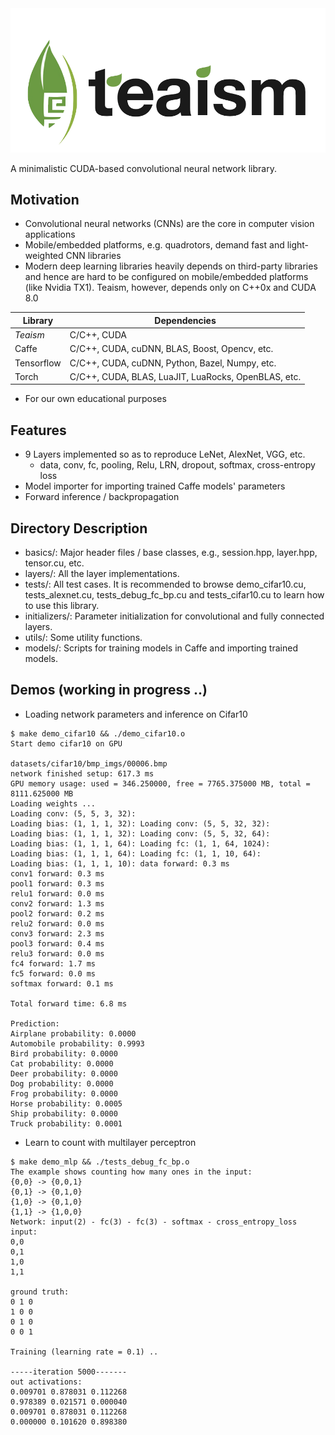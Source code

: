 <!-- ![Teaism](logo.png "Teaism") -->

<img src="logo.png" width="700">
<!-- <img src="logo.png" height="42" width="42"> -->

A minimalistic CUDA-based convolutional neural network library.

## Motivation

- Convolutional neural networks (CNNs) are the core in computer vision applications
- Mobile/embedded platforms, e.g. quadrotors, demand fast and light-weighted CNN libraries
- Modern deep learning libraries heavily depends on third-party libraries and hence are hard to be configured on mobile/embedded platforms (like Nvidia TX1). Teaism, however, depends only on C++0x and CUDA 8.0 

| Library  | Dependencies |
| ------------- | ------------- |
| *Teaism*  | C/C++, CUDA  |
| Caffe | C/C++, CUDA, cuDNN, BLAS, Boost, Opencv, etc. |
| Tensorflow | C/C++, CUDA, cuDNN, Python, Bazel, Numpy, etc. |
| Torch | C/C++, CUDA, BLAS, LuaJIT, LuaRocks, OpenBLAS, etc. |


- For our own educational purposes

## Features

- 9 Layers implemented so as to reproduce LeNet, AlexNet, VGG, etc.
	- data, conv, fc, pooling, Relu, LRN, dropout, softmax, cross-entropy loss
- Model importer for importing trained Caffe models' parameters
- Forward inference / backpropagation

## Directory Description
- basics/:  Major header files / base classes, e.g., session.hpp, layer.hpp, tensor.cu, etc.
- layers/:  All the layer implementations.
- tests/:  All test cases. It is recommended to browse demo_cifar10.cu, tests_alexnet.cu, tests_debug_fc_bp.cu and tests_cifar10.cu to learn how to use this library.
- initializers/:  Parameter initialization for convolutional and fully connected layers.
- utils/:  Some utility functions.
- models/:  Scripts for training models in Caffe and importing trained models.

## Demos (working in progress ..)

- Loading network parameters and inference on Cifar10

```
$ make demo_cifar10 && ./demo_cifar10.o
Start demo cifar10 on GPU

datasets/cifar10/bmp_imgs/00006.bmp
network finished setup: 617.3 ms 
GPU memory usage: used = 346.250000, free = 7765.375000 MB, total = 8111.625000 MB
Loading weights ...
Loading conv: (5, 5, 3, 32): 
Loading bias: (1, 1, 1, 32): Loading conv: (5, 5, 32, 32): 
Loading bias: (1, 1, 1, 32): Loading conv: (5, 5, 32, 64): 
Loading bias: (1, 1, 1, 64): Loading fc: (1, 1, 64, 1024): 
Loading bias: (1, 1, 1, 64): Loading fc: (1, 1, 10, 64): 
Loading bias: (1, 1, 1, 10): data forward: 0.3 ms 
conv1 forward: 0.3 ms 
pool1 forward: 0.3 ms 
relu1 forward: 0.0 ms 
conv2 forward: 1.3 ms 
pool2 forward: 0.2 ms 
relu2 forward: 0.0 ms 
conv3 forward: 2.3 ms 
pool3 forward: 0.4 ms 
relu3 forward: 0.0 ms 
fc4 forward: 1.7 ms 
fc5 forward: 0.0 ms 
softmax forward: 0.1 ms 

Total forward time: 6.8 ms

Prediction: 
Airplane probability: 0.0000 
Automobile probability: 0.9993 
Bird probability: 0.0000 
Cat probability: 0.0000 
Deer probability: 0.0000 
Dog probability: 0.0000 
Frog probability: 0.0000 
Horse probability: 0.0005 
Ship probability: 0.0000 
Truck probability: 0.0001
```

- Learn to count with multilayer perceptron

```
$ make demo_mlp && ./tests_debug_fc_bp.o 
The example shows counting how many ones in the input: 
{0,0} -> {0,0,1} 
{0,1} -> {0,1,0} 
{1,0} -> {0,1,0} 
{1,1} -> {1,0,0}
Network: input(2) - fc(3) - fc(3) - softmax - cross_entropy_loss
input: 
0,0
0,1
1,0
1,1

ground truth: 
0 1 0
1 0 0
0 1 0
0 0 1

Training (learning rate = 0.1) .. 

-----iteration 5000-------
out activations:
0.009701 0.878031 0.112268 
0.978389 0.021571 0.000040 
0.009701 0.878031 0.112268 
0.000000 0.101620 0.898380
```